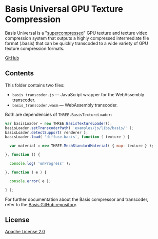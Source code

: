# Basis Universal GPU Texture Compression

Basis Universal is a "[supercompressed](http://gamma.cs.unc.edu/GST/gst.pdf)"
GPU texture and texture video compression system that outputs a highly
compressed intermediate file format (.basis) that can be quickly transcoded to
a wide variety of GPU texture compression formats.

[GitHub](https://github.com/BinomialLLC/basis_universal)

## Contents

This folder contains two files:

* `basis_transcoder.js` — JavaScript wrapper for the WebAssembly transcoder.
* `basis_transcoder.wasm` — WebAssembly transcoder.

Both are dependencies of `THREE.BasisTextureLoader`:

```js
var basisLoader = new THREE.BasisTextureLoader();
basisLoader.setTranscoderPath( 'examples/js/libs/basis/' );
basisLoader.detectSupport( renderer );
basisLoader.load( 'diffuse.basis', function ( texture ) {

  var material = new THREE.MeshStandardMaterial( { map: texture } );

}, function () {

  console.log( 'onProgress' );

}, function ( e ) {

  console.error( e );

} );
```

For further documentation about the Basis compressor and transcoder, refer to
the [Basis GitHub repository](https://github.com/BinomialLLC/basis_universal).

## License

[Apache License 2.0](https://github.com/BinomialLLC/basis_universal/blob/master/LICENSE)
